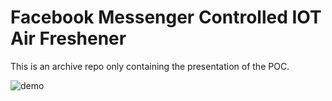 # Facebook Messenger Controlled IOT Air Freshener

This is an archive repo only containing the presentation of the POC.



![demo](./demo.gif)
